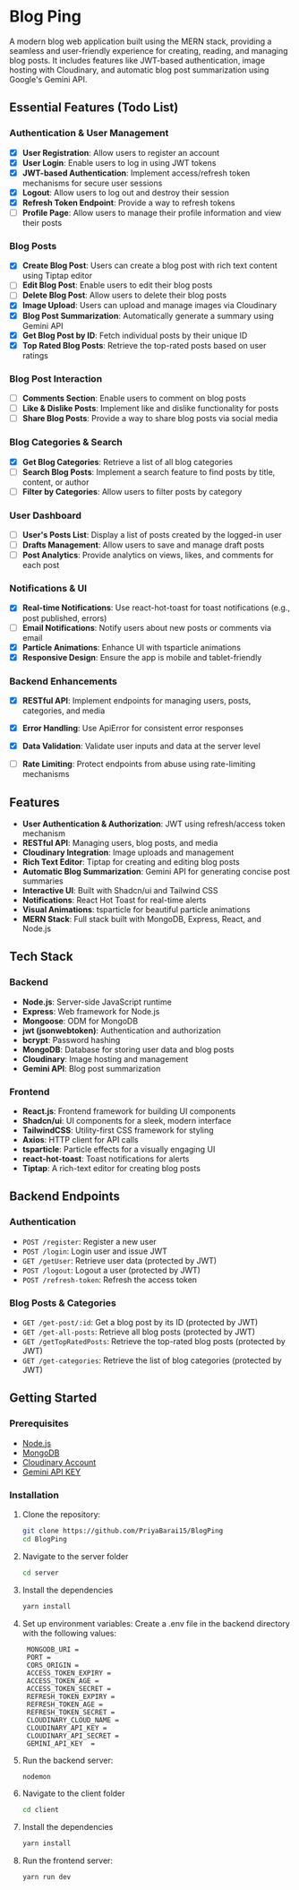# Blog Ping

A modern blog web application built using the MERN stack, providing a seamless and user-friendly experience for creating, reading, and managing blog posts. It includes features like JWT-based authentication, image hosting with Cloudinary, and automatic blog post summarization using Google's Gemini API.

## Essential Features (Todo List)

### Authentication & User Management
- [x] **User Registration**: Allow users to register an account
- [x] **User Login**: Enable users to log in using JWT tokens
- [x] **JWT-based Authentication**: Implement access/refresh token mechanisms for secure user sessions
- [x] **Logout**: Allow users to log out and destroy their session
- [x] **Refresh Token Endpoint**: Provide a way to refresh tokens
- [ ] **Profile Page**: Allow users to manage their profile information and view their posts

### Blog Posts
- [x] **Create Blog Post**: Users can create a blog post with rich text content using Tiptap editor
- [ ] **Edit Blog Post**: Enable users to edit their blog posts
- [ ] **Delete Blog Post**: Allow users to delete their blog posts
- [x] **Image Upload**: Users can upload and manage images via Cloudinary
- [x] **Blog Post Summarization**: Automatically generate a summary using Gemini API
- [x] **Get Blog Post by ID**: Fetch individual posts by their unique ID
- [x] **Top Rated Blog Posts**: Retrieve the top-rated posts based on user ratings

### Blog Post Interaction
- [ ] **Comments Section**: Enable users to comment on blog posts
- [ ] **Like & Dislike Posts**: Implement like and dislike functionality for posts
- [ ] **Share Blog Posts**: Provide a way to share blog posts via social media

### Blog Categories & Search
- [x] **Get Blog Categories**: Retrieve a list of all blog categories
- [ ] **Search Blog Posts**: Implement a search feature to find posts by title, content, or author
- [ ] **Filter by Categories**: Allow users to filter posts by category

### User Dashboard
- [ ] **User's Posts List**: Display a list of posts created by the logged-in user
- [ ] **Drafts Management**: Allow users to save and manage draft posts
- [ ] **Post Analytics**: Provide analytics on views, likes, and comments for each post

### Notifications & UI
- [x] **Real-time Notifications**: Use react-hot-toast for toast notifications (e.g., post published, errors)
- [ ] **Email Notifications**: Notify users about new posts or comments via email
- [x] **Particle Animations**: Enhance UI with tsparticle animations
- [x] **Responsive Design**: Ensure the app is mobile and tablet-friendly

### Backend Enhancements
- [x] **RESTful API**: Implement endpoints for managing users, posts, categories, and media
- [x] **Error Handling**: Use ApiError for consistent error responses
- [x] **Data Validation**: Validate user inputs and data at the server level
- [ ] **Rate Limiting**: Protect endpoints from abuse using rate-limiting mechanisms


## Features

- **User Authentication & Authorization**: JWT using refresh/access token mechanism
- **RESTful API**: Managing users, blog posts, and media
- **Cloudinary Integration**: Image uploads and management
- **Rich Text Editor**: Tiptap for creating and editing blog posts
- **Automatic Blog Summarization**: Gemini API for generating concise post summaries
- **Interactive UI**: Built with Shadcn/ui and Tailwind CSS
- **Notifications**: React Hot Toast for real-time alerts
- **Visual Animations**: tsparticle for beautiful particle animations
- **MERN Stack**: Full stack built with MongoDB, Express, React, and Node.js

## Tech Stack

### Backend
- **Node.js**: Server-side JavaScript runtime
- **Express**: Web framework for Node.js
- **Mongoose**: ODM for MongoDB
- **jwt (jsonwebtoken)**: Authentication and authorization
- **bcrypt**: Password hashing
- **MongoDB**: Database for storing user data and blog posts
- **Cloudinary**: Image hosting and management
- **Gemini API**: Blog post summarization

### Frontend
- **React.js**: Frontend framework for building UI components
- **Shadcn/ui**: UI components for a sleek, modern interface
- **TailwindCSS**: Utility-first CSS framework for styling
- **Axios**: HTTP client for API calls
- **tsparticle**: Particle effects for a visually engaging UI
- **react-hot-toast**: Toast notifications for alerts
- **Tiptap**: A rich-text editor for creating blog posts

## Backend Endpoints

### Authentication
- `POST /register`: Register a new user
- `POST /login`: Login user and issue JWT
- `GET /getUser`: Retrieve user data (protected by JWT)
- `POST /logout`: Logout a user (protected by JWT)
- `POST /refresh-token`: Refresh the access token

### Blog Posts & Categories
- `GET /get-post/:id`: Get a blog post by its ID (protected by JWT)
- `GET /get-all-posts`: Retrieve all blog posts (protected by JWT)
- `GET /getTopRatedPosts`: Retrieve the top-rated blog posts (protected by JWT)
- `GET /get-categories`: Retrieve the list of blog categories (protected by JWT)

## Getting Started

### Prerequisites

- [Node.js](https://nodejs.org/)
- [MongoDB](https://www.mongodb.com/)
- [Cloudinary Account](https://cloudinary.com/)
- [Gemini API KEY](https://ai.google.dev/gemini-api/docs)

### Installation
1. Clone the repository:
   ```bash
   git clone https://github.com/PriyaBarai15/BlogPing
   cd BlogPing
   ```
2. Navigate to the server folder
   ```bash
   cd server
   ```
3. Install the dependencies
   ```bash
   yarn install
   ```
4. Set up environment variables: Create a .env file in the backend directory with the following values:
   ```
    MONGODB_URI =
    PORT =
    CORS_ORIGIN = 
    ACCESS_TOKEN_EXPIRY =
    ACCESS_TOKEN_AGE = 
    ACCESS_TOKEN_SECRET = 
    REFRESH_TOKEN_EXPIRY = 
    REFRESH_TOKEN_AGE = 
    REFRESH_TOKEN_SECRET = 
    CLOUDINARY_CLOUD_NAME = 
    CLOUDINARY_API_KEY = 
    CLOUDINARY_API_SECRET = 
    GEMINI_API_KEY  = 
   ```
5. Run the backend server:
    ```bash
   nodemon
   ```
6. Navigate to the client folder
   ```bash
   cd client
   ```
7. Install the dependencies
   ```bash
   yarn install
   ```
8. Run the frontend server:
    ```bash
   yarn run dev
   ```
